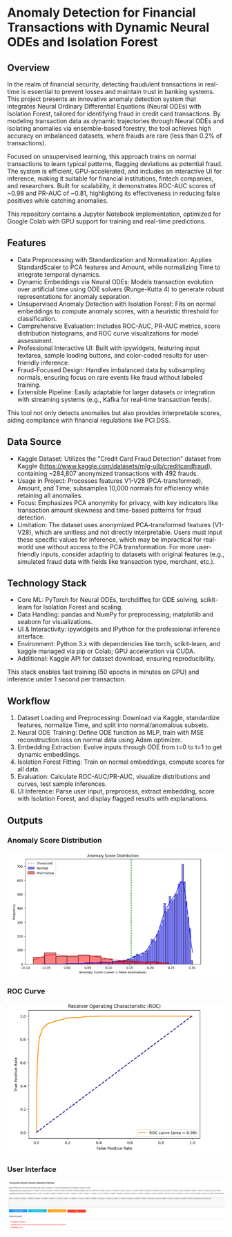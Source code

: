 # Anomaly Detection for Financial Transactions with Dynamic Neural ODEs and Isolation Forest

## Overview

In the realm of financial security, detecting fraudulent transactions in real-time is essential to prevent losses and maintain trust in banking systems. This project presents an innovative anomaly detection system that integrates Neural Ordinary Differential Equations (Neural ODEs) with Isolation Forest, tailored for identifying fraud in credit card transactions. By modeling transaction data as dynamic trajectories through Neural ODEs and isolating anomalies via ensemble-based forestry, the tool achieves high accuracy on imbalanced datasets, where frauds are rare (less than 0.2% of transactions).

Focused on unsupervised learning, this approach trains on normal transactions to learn typical patterns, flagging deviations as potential fraud. The system is efficient, GPU-accelerated, and includes an interactive UI for inference, making it suitable for financial institutions, fintech companies, and researchers. Built for scalability, it demonstrates ROC-AUC scores of ~0.98 and PR-AUC of ~0.81, highlighting its effectiveness in reducing false positives while catching anomalies.

This repository contains a Jupyter Notebook implementation, optimized for Google Colab with GPU support for training and real-time predictions.

## Features

- Data Preprocessing with Standardization and Normalization: Applies StandardScaler to PCA features and Amount, while normalizing Time to integrate temporal dynamics.
- Dynamic Embeddings via Neural ODEs: Models transaction evolution over artificial time using ODE solvers (Runge-Kutta 4) to generate robust representations for anomaly separation.
- Unsupervised Anomaly Detection with Isolation Forest: Fits on normal embeddings to compute anomaly scores, with a heuristic threshold for classification.
- Comprehensive Evaluation: Includes ROC-AUC, PR-AUC metrics, score distribution histograms, and ROC curve visualizations for model assessment.
- Professional Interactive UI: Built with ipywidgets, featuring input textarea, sample loading buttons, and color-coded results for user-friendly inference.
- Fraud-Focused Design: Handles imbalanced data by subsampling normals, ensuring focus on rare events like fraud without labeled training.
- Extensible Pipeline: Easily adaptable for larger datasets or integration with streaming systems (e.g., Kafka for real-time transaction feeds).

This tool not only detects anomalies but also provides interpretable scores, aiding compliance with financial regulations like PCI DSS.

## Data Source

* Kaggle Dataset: Utilizes the "Credit Card Fraud Detection" dataset from Kaggle (https://www.kaggle.com/datasets/mlg-ulb/creditcardfraud), containing ~284,807 anonymized transactions with 492 frauds.
* Usage in Project: Processes features V1-V28 (PCA-transformed), Amount, and Time; subsamples 10,000 normals for efficiency while retaining all anomalies.
* Focus: Emphasizes PCA anonymity for privacy, with key indicators like transaction amount skewness and time-based patterns for fraud detection.
* Limitation: The dataset uses anonymized PCA-transformed features (V1-V28), which are unitless and not directly interpretable. Users must input these specific values for inference, which may be impractical for real-world use without access to the PCA transformation. For more user-friendly inputs, consider adapting to datasets with original features (e.g., simulated fraud data with fields like transaction type, merchant, etc.).

## Technology Stack

* Core ML: PyTorch for Neural ODEs, torchdiffeq for ODE solving, scikit-learn for Isolation Forest and scaling.
* Data Handling: pandas and NumPy for preprocessing; matplotlib and seaborn for visualizations.
* UI & Interactivity: ipywidgets and IPython for the professional inference interface.
* Environment: Python 3.x with dependencies like torch, scikit-learn, and kaggle managed via pip or Colab; GPU acceleration via CUDA.
* Additional: Kaggle API for dataset download, ensuring reproducibility.

This stack enables fast training (50 epochs in minutes on GPU) and inference under 1 second per transaction.

## Workflow

1. Dataset Loading and Preprocessing: Download via Kaggle, standardize features, normalize Time, and split into normal/anomalous subsets.
2. Neural ODE Training: Define ODE function as MLP, train with MSE reconstruction loss on normal data using Adam optimizer.
3. Embedding Extraction: Evolve inputs through ODE from t=0 to t=1 to get dynamic embeddings.
4. Isolation Forest Fitting: Train on normal embeddings, compute scores for all data.
5. Evaluation: Calculate ROC-AUC/PR-AUC, visualize distributions and curves, test sample inferences.
6. UI Inference: Parse user input, preprocess, extract embedding, score with Isolation Forest, and display flagged results with explanations.

## Outputs

### Anomaly Score Distribution
![Anomaly Score Distribution](https://github.com/AashishSaini16/Anomaly_Detection_for_Financial_Transactions_with_Dynamic_Neural_ODEs_and_Isolation_Forest/blob/main/Anomaly_Score_Distribution.PNG)

### ROC Curve
![Receiver Operating Characteristic (ROC)](https://github.com/AashishSaini16/Anomaly_Detection_for_Financial_Transactions_with_Dynamic_Neural_ODEs_and_Isolation_Forest/blob/main/ROC.PNG)

### User Interface
![Transaction Based Anomaly Detection Interface](https://github.com/AashishSaini16/Anomaly_Detection_for_Financial_Transactions_with_Dynamic_Neural_ODEs_and_Isolation_Forest/blob/main/Output.PNG)
